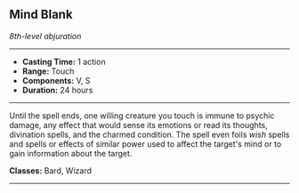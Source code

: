﻿## Mind Blank
*8th-level abjuration*
___
- **Casting Time:** 1 action
- **Range:** Touch
- **Components:** V, S
- **Duration:** 24 hours

---
Until the spell ends, one willing creature you touch is immune to psychic damage, any effect that would sense its emotions or read its thoughts, divination spells, and the charmed condition. The spell even foils *wish* spells and spells or effects of similar power used to affect the target's mind or to gain information about the target.

**Classes:** Bard, Wizard


---
